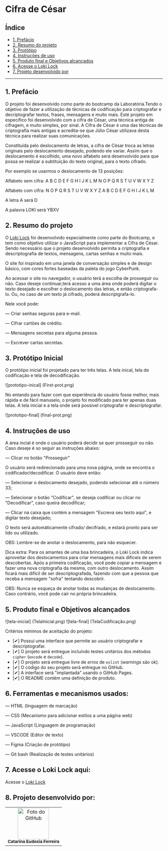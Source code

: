 # Cifra de César

## Índice

* [1. Prefácio](#1-prefácio)
* [2. Resumo do projeto](#2-resumo-do-projeto)
* [3. Protótipo](#3-protótipo-inicial)
* [4. Instruções de uso](#4-instruções-de-uso)
* [5. Produto final e Objetivos alcançados](#6-produto-final-e-objetivos-alcançados)
* [6. Acesse o Loki Lock](#6-acesse-o-loki-lock-aqui)
* [7. Projeto desenvolvido por](#7-projeto-desenvolvido-por)

***

## 1. Prefácio

O projeto foi desenvolvido como parte do bootcamp da Laboratória.Tendo o objetivo de fazer a utilização de técnicas de codificação 
para criptografar e decriptografar textos, frases, mensagens e muito mais. Esté projeto em específico foi desenvolvido com a cifra de César, uma técnica antiga de cifragem, e muito simples, por sinal.
A Cifra de César é uma das técnicas de criptografia mais antigas e acredita-se que Júlio César utilizava desta técnica para realizar suas comunicações.

Constituída pelo deslocamento de letras, a cifra de César troca as letras originais pelo deslocamento desejado, podendo ele variar.
Assim que o deslocamento é escolhido, uma novo alfabeto será desenvolvido para que possa se realizar a subtituição do texto original, para o texto cifrado. 

Por exemplo se usarmos o deslocamento de 13 posições:

Alfabeto sem cifra: A B C D E F G H I J K L M N O P Q R S T U V W X Y Z

Alfabeto com cifra: N O P Q R S T U V W X Y Z A B C D E F G H I J K L M

A letra A será D

A palavra LOKI será YBXV

## 2. Resumo do projeto

O [Loki Lock](https://catarinaeudoxia.github.io/SAP010-cipher/) foi desenvolvido especialmente como parte do Bootcamp, e tem como objetivo utilizar o JavaScript para implementar a Cifra de César. Sendo necessário que o projeto desenvolvido permita a criptografia e descriptografia de textos, mensagens, cartas senhas e muito mais. 

O site foi inspirado em uma janela de conversação simples e de design básico, com cores fortes baseadas da paleta do jogo CyberPunk. 

Ao acessar o site no navegador, o usuário terá a escolha de prosseguir ou não. Caso deseje continuar,terá acesso a uma área onde poderá digitar o texto desejado e escolher o deslocamento das letras, e então criptografa-lo. Ou, no caso de um texto já cifrado, poderá descriptgrafa-lo.

Nele você pode:

— Criar senhas seguras para e-mail.

— Cifrar cartões de crédito.

— Mensagens secretas para alguma pessoa.

— Escrever cartas secretas.


## 3. Protótipo Inicial

O protótipo inicial foi projetado para ter três telas. A tela inical, tela de codificação e tela de decodificação. 

![prototipo-inical] (First-prot.png)

No entando para fazer com que experiência do usuário fosse melhor, mais rápida e de fácil manuseio, o projeto foi modificado para ter apenas duas telas. A tela inicial e a tela onde será possivel criptografar e descriptografar.  

![prototipo-final] (final-prot.png)

## 4. Instruções de uso
A área incial é onde o usuário poderá decidir se quer prosseguir ou não. Caso deseje é so seguir as instruções abaixo:

— Clicar no botão "Prosseguir"

O usuário será redirecionado para uma nova página, onde se encontra o codificador/decodificar. O usuário deve então:

— Selecionar o deslocamento desejado, podendo selecionar até o número 33;

— Selecionar o botão "Codificar", se deseja codificar ou clicar no "Decodificar", caso queira decodificar;

— Clicar na caixa que contém a mensagem "Escreva seu texto aqui", e digitar  texto desejado;

O texto será automáticamente cifrado/ decifrado, e estará pronto para ser lido ou utilizado.

OBS: Lembre-se de anotar o deslocamento, para não esquecer.

Dica extra: Para os amantes de uma boa brincadeira, o Loki Lock indica aproveitar dos deslocamentos para criar mensagens mais difíceis de serem descobertas. Após a primeira codificação, você pode copiar a mensagem e fazer uma nova criptografia da mesma, com outro deslocamento. Assim ficará mais difícil de ser descriptografada, fazendo com que a pessoa que receba a mensagem "sofra" tentando descobrir. 

OBS: Nunca se esqueça de anotar todas as mudanças de deslocamento. Caso contrário, você pode cair no própria brincadeira.

## 5. Produto final e Objetivos alcançados

![tela-inicial] (TelaInicial.png)
![tela-final] (TelaCodificação.png)

Critérios mínimos de aceitação do projeto:

* [✔] Possui uma interface que permite ao usuário criptografar e
  descriptografar.
* [✔] O projeto será entregue incluindo testes unitários dos métodos `cipher`
  (`encode` e `decode`).
* [✔] O projeto será entregue livre de _erros_ de `eslint` (_warnings_ são ok).
* [✔] O código do seu projeto será entregue no GitHub.
* [✔] A interface será "implantada" usando o GitHub Pages.
* [✔] O README contém uma definição de produto.

## 6. Ferramentas e mecanismos usados:
— HTML (linguagem de marcação)

— CSS (Mecanismo para adicionar estilos a uma página web)

— JavaScript (Linguagem de programação)

— VSCODE (Editor de texto)

— Figma (Criação de protótipo)

— Git bash (Realização de testes unitários)

## 7. Acesse o Loki Lock aqui:

 Acesse o [Loki Lock](https://catarinaeudoxia.github.io/SAP010-cipher/)
 
## 8. Projeto desenvolvido por:

<table>
  <tr>
    <td align="center">
      <a href="#">
        <img src="https://avatars.githubusercontent.com/u/129068843?s=400&u=07f6693114af32c3fc33f1913fde52c78b9dfd85&v=4" width="100px;" alt="Foto do GitHub"/><br>
        <sub>
          <b>Catarina Eudoxia Ferreira</b>
        </sub>
      </a>
    </td>
  </tr>
</table>
